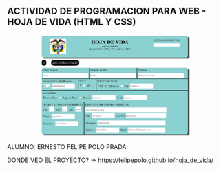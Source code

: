 ## ACTIVIDAD DE PROGRAMACION PARA WEB - HOJA DE VIDA (HTML Y  CSS)

<p align="center">
  <img src="./preview/Preview.jpg" width="350" title="Imagen de preview">
</p>



ALUMNO: ERNESTO FELIPE POLO PRADA

DONDE VEO EL PROYECTO? =>  https://felipepolo.github.io/hoja_de_vida/
